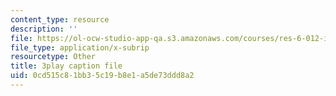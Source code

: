 ```yaml
---
content_type: resource
description: ''
file: https://ol-ocw-studio-app-qa.s3.amazonaws.com/courses/res-6-012-introduction-to-probability-spring-2018/0cd515c81bb35c19b8e1a5de73ddd8a2_t_EcSVTWmwk.vtt
file_type: application/x-subrip
resourcetype: Other
title: 3play caption file
uid: 0cd515c8-1bb3-5c19-b8e1-a5de73ddd8a2
---
```

